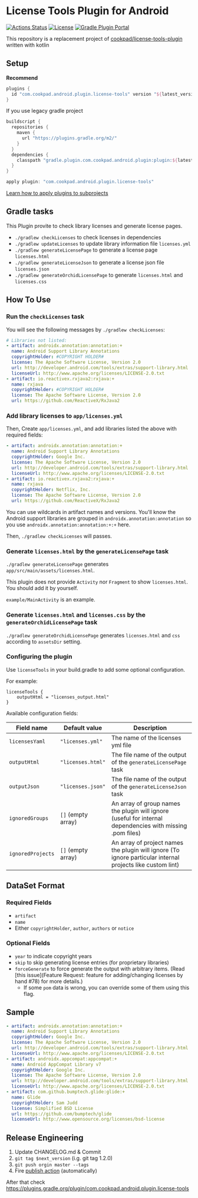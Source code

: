 # License Tools Plugin for Android   
[![Actions Status](https://github.com/cookpad/LicenseToolsPlugin/workflows/Android%20CI/badge.svg)](https://github.com/cookpad/LicenseToolsPlugin/actions) 
[![License](https://img.shields.io/badge/License-Apache%202.0-orange.svg)](https://opensource.org/licenses/Apache-2.0)
[![Gradle Plugin Portal](https://img.shields.io/maven-metadata/v/https/plugins.gradle.org/m2/com/cookpad/android/plugin/license-tools/com.cookpad.android.plugin.license-tools.gradle.plugin/maven-metadata.xml.svg?colorB=007ec6&label=gradle%20potal)](https://plugins.gradle.org/plugin/com.cookpad.android.plugin.license-tools) 

This repository is a replacement project of [cookpad/license-tools-plugin](https://github.com/cookpad/license-tools-plugin) written with kotlin

## Setup

**Recommend**
```gradle
plugins {
  id "com.cookpad.android.plugin.license-tools" version "${latest_version}"
}
```

If you use legacy gradle project

```gradle
buildscript {
  repositories {
    maven {
      url "https://plugins.gradle.org/m2/"
    }
  }
  dependencies {
    classpath "gradle.plugin.com.cookpad.android.plugin:plugin:${latest_version}"
  }
}

apply plugin: "com.cookpad.android.plugin.license-tools"
```

[Learn how to apply plugins to subprojects](https://docs.gradle.org/current/userguide/plugins.html#sec:subprojects_plugins_dsl)

## Gradle tasks

This Plugin provite to check library licenses and generate license pages.

* `./gradlew checkLicenses` to check licenses in dependencies
* `./gradlew updateLicenses` to update library information file `licenses.yml`
* `./gradlew generateLicensePage` to generate a license page `licenses.html`
* `./gradlew generateLicenseJson` to generate a license json file `licenses.json`
* `./gradlew generateOrchidLicensePage` to generate `licenses.html` and `licenses.css`

## How To Use

### Run the `checkLicenses` task

You will see the following messages by `./gradlew checkLicenses`:

```yaml
# Libraries not listed:
- artifact: androidx.annotation:annotation:+
  name: Android Support Library Annotations
  copyrightHolder: #COPYRIGHT HOLDER#
  license: The Apache Software License, Version 2.0
  url: http://developer.android.com/tools/extras/support-library.html
  licenseUrl: http://www.apache.org/licenses/LICENSE-2.0.txt
- artifact: io.reactivex.rxjava2:rxjava:+
  name: rxjava
  copyrightHolder: #COPYRIGHT HOLDER#
  license: The Apache Software License, Version 2.0
  url: https://github.com/ReactiveX/RxJava2
 ```
 
### Add library licenses to `app/licenses.yml`

Then, Create `app/licenses.yml`, and add libraries listed the above with required fields:

```yaml
- artifact: androidx.annotation:annotation:+
  name: Android Support Library Annotations
  copyrightHolder: Google Inc.
  license: The Apache Software License, Version 2.0
  url: http://developer.android.com/tools/extras/support-library.html
  licenseUrl: http://www.apache.org/licenses/LICENSE-2.0.txt
- artifact: io.reactivex.rxjava2:rxjava:+
  name: rxjava
  copyrightHolder: Netflix, Inc.
  license: The Apache Software License, Version 2.0
  url: https://github.com/ReactiveX/RxJava2
```

You can use wildcards in artifact names and versions.
You'll know the Android support libraries are grouped in `androidx.annotation:annotation` so you use `androidx.annotation:annotation:+:+` here.

Then, `./gradlew checkLicenses` will passes.

### Generate `licenses.html` by the `generateLicensePage` task

`./gradlew generateLicensePage` generates `app/src/main/assets/licenses.html`.

This plugin does not provide `Activity` nor `Fragment` to show `licenses.html`. You should add it by yourself.

`example/MainActivity` is an example.

### Generate `licenses.html` and `licenses.css` by the `generateOrchidLicensePage` task

`./gradlew generateOrchidLicensePage` generates `licenses.html` and `css` according to `assetsDir` setting.

### Configuring the plugin

Use `licenseTools` in your build.gradle to add some optional configuration.

For example:
```
licenseTools {
    outputHtml = "licenses_output.html"
}
```

Available configuration fields:

| Field name      | Default value      | Description   | 
| -------------   | -------------      | ------------- |
| `licensesYaml`  | `"licenses.yml"`   | The name of the licenses yml file                                                                         |
| `outputHtml`    | `"licenses.html"`  | The file name of the output of the `generateLicensePage` task                                             |
| `outputJson`    | `"licenses.json"`  | The file name of the output of the `generateLicenseJson` task                                             |
| `ignoredGroups` | `[]` (empty array) | An array of group names the plugin will ignore (useful for internal dependencies with missing .pom files) |
| `ignoredProjects` | `[]` (empty array) | An array of project names the plugin will ignore (To ignore particular internal projects like custom lint) |

## DataSet Format

### Required Fields

* `artifact`
* `name`
* Either `copyrightHolder`, `author`, `authors` or `notice`

### Optional Fields

* `year` to indicate copyright years
* `skip` to skip generating license entries (for proprietary libraries)
* `forceGenerate` to force generate the output with arbitrary items. (Read [this issue](Feature Request: feature for adding/changing licenses by hand #78) for more details.)
    - If some `pom` data is wrong, you can override some of them using this flag.

## Sample

```yaml
- artifact: androidx.annotation:annotation:+
  name: Android Support Library Annotations
  copyrightHolder: Google Inc.
  license: The Apache Software License, Version 2.0
  url: http://developer.android.com/tools/extras/support-library.html
  licenseUrl: http://www.apache.org/licenses/LICENSE-2.0.txt
- artifact: androidx.appcompat:appcompat:+
  name: Android AppCompat Library v7
  copyrightHolder: Google Inc.
  license: The Apache Software License, Version 2.0
  url: http://developer.android.com/tools/extras/support-library.html
  licenseUrl: http://www.apache.org/licenses/LICENSE-2.0.txt
- artifact: com.github.bumptech.glide:glide:+
  name: Glide
  copyrightHolder: Sam Judd
  license: Simplified BSD License
  url: https://github.com/bumptech/glide
  licenseUrl: http://www.opensource.org/licenses/bsd-license
```

## Release Engineering

1. Update CHANGELOG.md & Commit
1. `git tag $next_version` (i.g. git tag 1.2.0)
1. `git push orgin master --tags` 
1. Fire [publish action](https://github.com/cookpad/LicenseToolsPlugin/actions?query=workflow%3APublish) (automatically)

After that check https://plugins.gradle.org/plugin/com.cookpad.android.plugin.license-tools

